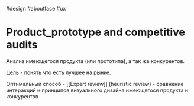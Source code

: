 #design #aboutface #ux 

# Product_prototype and competitive audits


Анализ имеющегося продукта (или прототипа), а так же конкурентов.

Цель - понять что есть лучшее на рынке.

Оптимальный способ - [[Expert review]] (heuristic review) - сравнение интеракций и принципов визуального дизайна имеющегося продукта и конкурентов